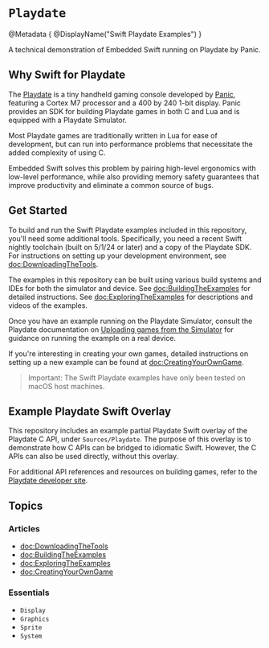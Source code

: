 # ``Playdate``

@Metadata {
  @DisplayName("Swift Playdate Examples")
}

A technical demonstration of Embedded Swift running on Playdate by Panic.

## Why Swift for Playdate

The [Playdate](https://play.date) is a tiny handheld gaming console developed by [Panic](https://panic.com), featuring a Cortex M7 processor and a 400 by 240 1-bit display. Panic provides an SDK for building Playdate games in both C and Lua and is equipped with a Playdate Simulator. 

Most Playdate games are traditionally written in Lua for ease of development, but can run into performance problems that necessitate the added complexity of using C.

Embedded Swift solves this problem by pairing high-level ergonomics with low-level performance, while also providing memory safety guarantees that improve productivity and eliminate a common source of bugs. 

## Get Started

To build and run the Swift Playdate examples included in this repository, you'll need some additional tools. Specifically, you need a recent Swift nightly toolchain (built on 5/1/24 or later) and a copy of the Playdate SDK. For instructions on setting up your development environment, see <doc:DownloadingTheTools>.

The examples in this repository can be built using various build systems and IDEs for both the simulator and device. See <doc:BuildingTheExamples> for detailed instructions. See <doc:ExploringTheExamples> for descriptions and videos of the examples.

Once you have an example running on the Playdate Simulator, consult the Playdate documentation on [Uploading games from the Simulator](https://help.play.date/manual/simulator/#uploading-games-from-the-simulator) for guidance on running the example on a real device.

If you're interesting in creating your own games, detailed instructions on setting up a new example can be found at <doc:CreatingYourOwnGame>.
 
> Important: The Swift Playdate examples have only been tested on macOS host machines.

## Example Playdate Swift Overlay

This repository includes an example partial Playdate Swift overlay of the Playdate C API, under `Sources/Playdate`. The purpose of this overlay is to demonstrate how C APIs can be bridged to idiomatic Swift. However, the C APIs can also be used directly, without this overlay.

For additional API references and resources on building games, refer to the [Playdate developer site](https://play.date/dev/links).

## Topics

### Articles

- <doc:DownloadingTheTools>
- <doc:BuildingTheExamples>
- <doc:ExploringTheExamples>
- <doc:CreatingYourOwnGame>

### Essentials

- ``Display``
- ``Graphics``
- ``Sprite``
- ``System``
